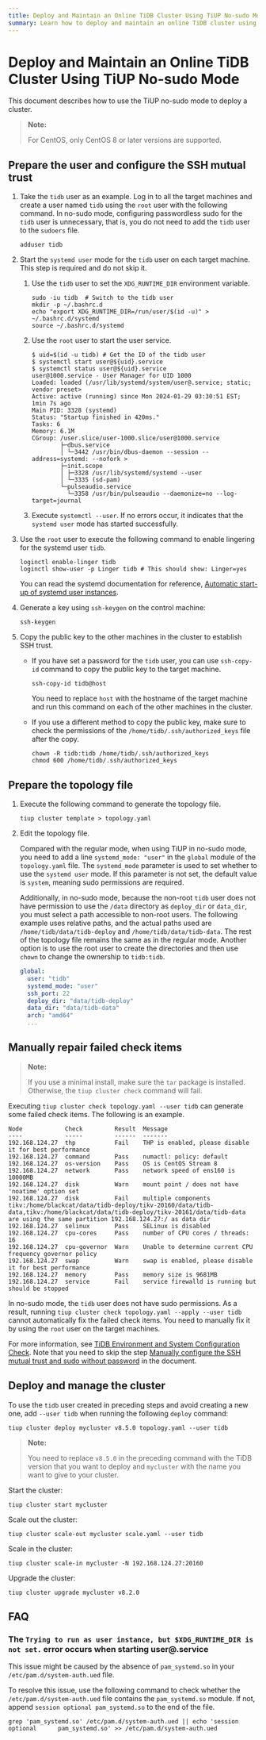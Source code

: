 ```yaml
---
title: Deploy and Maintain an Online TiDB Cluster Using TiUP No-sudo Mode
summary: Learn how to deploy and maintain an online TiDB cluster using the TiUP no-sudo mode.
---
```


# Deploy and Maintain an Online TiDB Cluster Using TiUP No-sudo Mode

This document describes how to use the TiUP no-sudo mode to deploy a cluster.

> **Note:**
>
> For CentOS, only CentOS 8 or later versions are supported.

## Prepare the user and configure the SSH mutual trust

1. Take the `tidb` user as an example. Log in to all the target machines and create a user named `tidb` using the `root` user with the following command. In no-sudo mode, configuring passwordless sudo for the `tidb` user is unnecessary, that is, you do not need to add the `tidb` user to the `sudoers` file.
   
    ```shell
    adduser tidb
    ```
   
2. Start the `systemd user` mode for the `tidb` user on each target machine. This step is required and do not skip it.

    1. Use the `tidb` user to set the `XDG_RUNTIME_DIR` environment variable.
   
        ```shell
        sudo -iu tidb  # Switch to the tidb user
        mkdir -p ~/.bashrc.d
        echo "export XDG_RUNTIME_DIR=/run/user/$(id -u)" > ~/.bashrc.d/systemd
        source ~/.bashrc.d/systemd
        ```
   
    2. Use the `root` user to start the user service.
   
        ```shell
        $ uid=$(id -u tidb) # Get the ID of the tidb user
        $ systemctl start user@${uid}.service
        $ systemctl status user@${uid}.service
        user@1000.service - User Manager for UID 1000
        Loaded: loaded (/usr/lib/systemd/system/user@.service; static; vendor preset>
        Active: active (running) since Mon 2024-01-29 03:30:51 EST; 1min 7s ago
        Main PID: 3328 (systemd)
        Status: "Startup finished in 420ms."
        Tasks: 6
        Memory: 6.1M
        CGroup: /user.slice/user-1000.slice/user@1000.service
                ├─dbus.service
                │ └─3442 /usr/bin/dbus-daemon --session --address=systemd: --nofork >
                ├─init.scope
                │ ├─3328 /usr/lib/systemd/systemd --user
                │ └─3335 (sd-pam)
                └─pulseaudio.service
                  └─3358 /usr/bin/pulseaudio --daemonize=no --log-target=journal
        ```
       
    3. Execute `systemctl --user`. If no errors occur, it indicates that the `systemd user` mode has started successfully.

3. Use the `root` user to execute the following command to enable lingering for the systemd user `tidb`.

    ```shell
    loginctl enable-linger tidb
    loginctl show-user -p Linger tidb # This should show: Linger=yes
    ```

    You can read the systemd documentation for reference, [Automatic start-up of systemd user instances](https://wiki.archlinux.org/title/Systemd/User#Automatic_start-up_of_systemd_user_instances).

4. Generate a key using `ssh-keygen` on the control machine:

    ```shell
    ssh-keygen
    ```

5. Copy the public key to the other machines in the cluster to establish SSH trust.

    - If you have set a password for the `tidb` user, you can use `ssh-copy-id` command to copy the public key to the target machine.

        ```shell
        ssh-copy-id tidb@host
        ```

        You need to replace `host` with the hostname of the target machine and run this command on each of the other machines in the cluster.

    - If you use a different method to copy the public key, make sure to check the permissions of the `/home/tidb/.ssh/authorized_keys` file after the copy.

        ```shell
        chown -R tidb:tidb /home/tidb/.ssh/authorized_keys
        chmod 600 /home/tidb/.ssh/authorized_keys
        ```

## Prepare the topology file

1. Execute the following command to generate the topology file.

    ```shell
    tiup cluster template > topology.yaml
    ```
   
2. Edit the topology file.

    Compared with the regular mode, when using TiUP in no-sudo mode, you need to add a line `systemd_mode: "user"` in the `global` module of the `topology.yaml` file. The `systemd_mode` parameter is used to set whether to use the `systemd user` mode. If this parameter is not set, the default value is `system`, meaning sudo permissions are required.

    Additionally, in no-sudo mode, because the non-root `tidb` user does not have permission to use the `/data` directory as `deploy_dir` or `data_dir`, you must select a path accessible to non-root users. The following example uses relative paths, and the actual paths used are `/home/tidb/data/tidb-deploy` and `/home/tidb/data/tidb-data`. The rest of the topology file remains the same as in the regular mode. Another option is to use the root user to create the directories and then use `chown` to change the ownership to `tidb:tidb`.

    ```yaml
    global:
      user: "tidb"
      systemd_mode: "user"
      ssh_port: 22
      deploy_dir: "data/tidb-deploy"
      data_dir: "data/tidb-data"
      arch: "amd64"
      ...
    ```
   
## Manually repair failed check items

> **Note:**
>
> If you use a minimal install, make sure the `tar` package is installed. Otherwise, the `tiup cluster check` command will fail.

Executing `tiup cluster check topology.yaml --user tidb` can generate some failed check items. The following is an example.

```shell
Node            Check         Result  Message
----            -----         ------  -------
192.168.124.27  thp           Fail    THP is enabled, please disable it for best performance
192.168.124.27  command       Pass    numactl: policy: default
192.168.124.27  os-version    Pass    OS is CentOS Stream 8 
192.168.124.27  network       Pass    network speed of ens160 is 10000MB
192.168.124.27  disk          Warn    mount point / does not have 'noatime' option set
192.168.124.27  disk          Fail    multiple components tikv:/home/blackcat/data/tidb-deploy/tikv-20160/data/tidb-data,tikv:/home/blackcat/data/tidb-deploy/tikv-20161/data/tidb-data are using the same partition 192.168.124.27:/ as data dir
192.168.124.27  selinux       Pass    SELinux is disabled
192.168.124.27  cpu-cores     Pass    number of CPU cores / threads: 16
192.168.124.27  cpu-governor  Warn    Unable to determine current CPU frequency governor policy
192.168.124.27  swap          Warn    swap is enabled, please disable it for best performance
192.168.124.27  memory        Pass    memory size is 9681MB
192.168.124.27  service       Fail    service firewalld is running but should be stopped
```

In no-sudo mode, the `tidb` user does not have sudo permissions. As a result, running `tiup cluster check topology.yaml --apply --user tidb` cannot automatically fix the failed check items. You need to manually fix it by using the `root` user on the target machines.

For more information, see [TiDB Environment and System Configuration Check](/check-before-deployment.md). Note that you need to skip the step [Manually configure the SSH mutual trust and sudo without password](/check-before-deployment.md#manually-configure-the-ssh-mutual-trust-and-sudo-without-password) in the document.

## Deploy and manage the cluster

To use the `tidb` user created in preceding steps and avoid creating a new one, add `--user tidb` when running the following `deploy` command:

```shell
tiup cluster deploy mycluster v8.5.0 topology.yaml --user tidb
```

> **Note:**
>
> You need to replace `v8.5.0` in the preceding command with the TiDB version that you want to deploy and `mycluster` with the name you want to give to your cluster.

Start the cluster:

```shell
tiup cluster start mycluster
```

Scale out the cluster:

```shell
tiup cluster scale-out mycluster scale.yaml --user tidb
```

Scale in the cluster:

```shell
tiup cluster scale-in mycluster -N 192.168.124.27:20160
```

Upgrade the cluster:

```shell
tiup cluster upgrade mycluster v8.2.0
```

## FAQ

### The `Trying to run as user instance, but $XDG_RUNTIME_DIR is not set.` error occurs when starting user@.service

This issue might be caused by the absence of `pam_systemd.so` in your `/etc/pam.d/system-auth.ued` file.

To resolve this issue, use the following command to check whether the `/etc/pam.d/system-auth.ued` file contains the `pam_systemd.so` module. If not, append `session optional pam_systemd.so` to the end of the file.

```shell
grep 'pam_systemd.so' /etc/pam.d/system-auth.ued || echo 'session     optional      pam_systemd.so' >> /etc/pam.d/system-auth.ued
```

